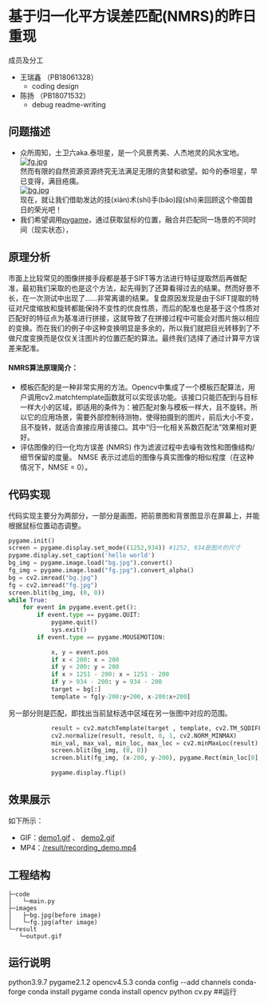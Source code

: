 # 基于归一化平方误差匹配(NMRS)的昨日重现
成员及分工
* 王瑞鑫 （PB18061328）
    - coding design
* 陈扬 （PB18071532）
    - debug readme-writing  
## 问题描述
* 众所周知，土卫六aka.泰坦星，是一个风景秀美、人杰地灵的风水宝地。  
[![fg.jpg](https://i.postimg.cc/2ymfC63z/fg.jpg)](https://postimg.cc/jw81XRz9)  
然而有限的自然资源资源终究无法满足无限的贪婪和欲望。如今的泰坦星，早已变得，满目疮痍。  
[![bg.jpg](https://i.postimg.cc/7YYp9j2Q/bg.jpg)](https://postimg.cc/0rFW2WZp)  
现在，就让我们借助发达的技(xiàn)术(shí)手(bǎo)段(shí)来回顾这个帝国昔日的荣光吧！  
* 我们希望调用[pygame]([pygame](https://www.pygame.org/))，通过获取鼠标的位置，融合并匹配同一场景的不同时间（现实状态），

 
## 原理分析
市面上比较常见的图像拼接手段都是基于SIFT等方法进行特征提取然后再做配准，最初我们采取的也是这个方法，起先得到了还算看得过去的结果。然而好景不长，在一次测试中出现了……非常离谱的结果。复盘原因发现是由于SIFT提取的特征对尺度缩放和旋转都能保持不变性的优良性质，而后的配准也是基于这个性质对匹配好的特征点为基准进行拼接，这就导致了在拼接过程中可能会对图片施以相应的变换。而在我们的例子中这种变换明显是多余的，所以我们就把目光转移到了不做尺度变换而是仅仅关注图片的位置匹配的算法。最终我们选择了通过计算平方误差来配准。  
#### NMRS算法原理简介：
* 模板匹配的是一种非常实用的方法。Opencv中集成了一个模板匹配算法，用户调用cv2.matchtemplate函数就可以实现该功能。该接口只能匹配到与目标一样大小的区域，即适用的条件为：被匹配对象与模板一样大，且不旋转。所以它的应用场景，需要外部控制待测物，使得拍摄到的图片，前后大小不变，且不旋转，就适合直接应用该接口。其中“归一化相关系数匹配法”效果相对更好。
* 评估图像的归一化均方误差 (NMRS) 作为滤波过程中去噪有效性和图像结构/细节保留的度量。 NMSE 表示过滤后的图像与真实图像的相似程度（在这种情况下，NMSE = 0）。


## 代码实现
代码实现主要分为两部分，一部分是画图，把前景图和背景图显示在屏幕上，并能根据鼠标位置动态调整。  
```python
pygame.init()
screen = pygame.display.set_mode((1252,934)) #1252, 934是图片的尺寸
pygame.display.set_caption('hello world')
bg_img = pygame.image.load("bg.jpg").convert()
fg_img = pygame.image.load("fg.jpg").convert_alpha()
bg = cv2.imread("bg.jpg")
fg = cv2.imread("fg.jpg")
screen.blit(bg_img, (0, 0)) 
while True:
    for event in pygame.event.get():
        if event.type == pygame.QUIT:
            pygame.quit()
            sys.exit()
        if event.type == pygame.MOUSEMOTION:
            
            x, y = event.pos
            if x < 200: x = 200
            if y < 200: y = 200
            if x > 1251 - 200: x = 1251 - 200
            if y > 934 - 200: y = 934 - 200
            target = bg[:]
            template = fg[y-200:y+200, x-200:x+200]
```  
另一部分则是匹配，即找出当前鼠标选中区域在另一张图中对应的范围。
```python
            result = cv2.matchTemplate(target , template, cv2.TM_SQDIFF_NORMED,-1)
            cv2.normalize(result, result, 0, 1, cv2.NORM_MINMAX)
            min_val, max_val, min_loc, max_loc = cv2.minMaxLoc(result)
            screen.blit(bg_img, (0, 0)) 
            screen.blit(fg_img, (x-200, y-200), pygame.Rect(min_loc[0], min_loc[1], 400, 400))
    
            pygame.display.flip()

```
## 效果展示
如下所示：
* GIF：[demo1.gif](https://postimg.cc/G8tdLbvj) 、 [demo2.gif](https://postimg.cc/1fGhZ8LQ)
* MP4：[/result/recording_demo.mp4](https://github.com/USTC-Computer-Vision-2021/project-cv34/blob/main/recording_demo.mp4)
## 工程结构  
    ├─code
    │   └─main.py
    ├─images
    │   ├─bg.jpg(before image)
    │   └─fg.jpg(after image)
    └─result   
       └─output.gif   
## 运行说明
python3.9.7
pygame2.1.2
opencv4.5.3
conda config --add channels conda-forge
conda install pygame
conda install opencv
python cv.py  ##运行
